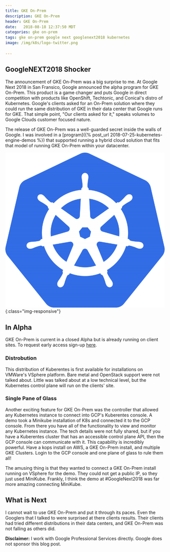 ```yaml
---
title: GKE On-Prem
description: GKE On-Prem
header: GKE On-Prem
date:   2018-08-18 12:37:50 MDT
categories: gke on-prem
tags: gke on-prem google next googlenext2018 kubernetes
image: /img/k8s/logo-twitter.png

---
```


## GoogleNEXT2018 Shocker

The announcement of GKE On-Prem was a big surprise to me. At Google Next 2018 in San Fransico, Google announced the alpha program for GKE On-Prem.  This product is a game changer and puts Google in direct competition with products like OpenShift, Techtonic, and Conical's distro of
Kubernetes.  Google's clients asked for an On-Prem solution where they could run
the same distribution of GKE in their data center that Google runs for GKE.
That simple point, "Our clients asked for it," speaks volumes to Google Clouds
customer focused nature.

The release of GKE On-Prem was a well-guarded secret inside the walls of Google.
I was involved in a [program]({% post_url 2018-07-25-kubernetes-engine-demos %}) that supported
running a hybrid cloud solution that fits that model of running GKE On-Prem within your datacenter.

![K8s Logo](/img/k8s/logo-twitter.png){:class="img-responsive"}

## In Alpha

GKE On-Prem is current in a closed Alpha but is already running on client sites.
To request early access sign-up [here](https://cloud.google.com/gke-on-prem/).

### Distrobution

This distribution of Kuberentes is first available for installations on
VMWare's VSphere platform.  Bare metal and OpenStack support were not talked about.
Little was talked about at a low technical level, but the Kubernetes control plane will run on the clients' site.

### Single Pane of Glass

Another exciting feature for GKE On-Prem was the controller that allowed any Kubernetes instance to connect into GCP's Kuberentes console.  A demo took a Minikube installation of K8s and connected it to the GCP console.  From there you have all of the functionality to view and monitor any Kubernetes instance.
The tech details were not fully shared, but if you have a Kuberentes cluster that has an accessible control plane API, then the GCP console can communicate with it.
This capability is incredibly powerful.  Have a kops install on AWS, a GKE On-Prem install, and multiple GKE Clusters.  Login to the GCP console and one plane of glass to rule them all!

The amusing thing is that they wanted to connect a GKE On-Prem install running on VSphere for the demo.  They could not get a public IP, so they just used MiniKube.  Frankly, I think the demo at #GoogleNext2018 was far more amazing connecting MiniKube.

## What is Next

I cannot wait to use GKE On-Prem and put it through its paces.  Even the Googlers that I talked to were surprised at there clients results.  Their clients had tried different distributions in their data centers, and GKE On-Prem was not falling as others did.

__Disclaimer:__ I work with Google Professional Services directly.  Google does not sponsor this blog post.
